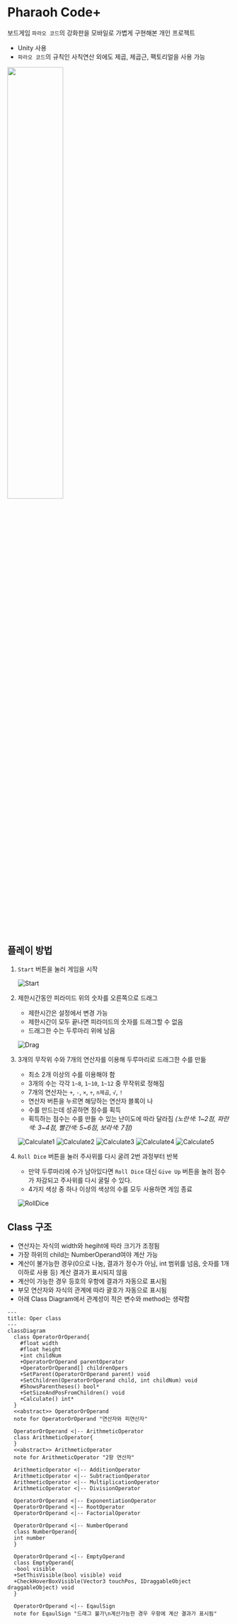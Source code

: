 # Pharaoh Code+

보드게임 `파라오 코드`의 강화판을 모바일로 가볍게 구현해본 개인 프로젝트
- Unity 사용
- `파라오 코드`의 규칙인 사칙연산 외에도 제곱, 제곱근, 팩토리얼을 사용 가능
<img src="https://github.com/dalmuri/PharaohCodePlus/assets/132140216/d08e252f-d12a-46d8-a6cb-ba0c65703fc9" width ="50%" height="50%">

## 플레이 방법
1. `Start` 버튼을 눌러 게임을 시작

   ![Start](https://github.com/dalmuri/PharaohCodePlus/assets/132140216/b4b7b84c-cc19-448c-9a6d-ddb01bd548ea)
2. 제한시간동안 피라미드 위의 숫자를 오른쪽으로 드래그
   - 제한시간은 설정에서 변경 가능
   - 제한시간이 모두 끝나면 피라미드의 숫자를 드래그할 수 없음
   - 드래그한 수는 두루마리 위에 남음
   
   ![Drag](https://github.com/dalmuri/PharaohCodePlus/assets/132140216/ce4b8199-5f7d-4d99-8412-65dc745bc884)
4. 3개의 무작위 수와 7개의 연산자를 이용해 두루마리로 드래그한 수를 만듦
   - 최소 2개 이상의 수를 이용해야 함
   - 3개의 수는 각각 `1~8`, `1~10`, `1~12` 중 무작위로 정해짐
   - 7개의 연산자는 `+`, `-`, `×`, `÷`, `n제곱`, `√`, `!`
   - 연산자 버튼을 누르면 해당하는 연산자 블록이 나
   - 수를 만드는데 성공하면 점수를 획득
   - 획득하는 점수는 수를 만들 수 있는 난이도에 따라 달라짐 *(노란색: 1\~2점, 파란색: 3\~4점, 빨간색: 5\~6점, 보라색: 7점)*
  
   ![Calculate1](https://github.com/dalmuri/PharaohCodePlus/assets/132140216/3fc22d4c-7807-43d7-b5ce-5f181961c61b)
   ![Calculate2](https://github.com/dalmuri/PharaohCodePlus/assets/132140216/62f62ae3-f3c9-4982-a229-c4f2ba863234)
   ![Calculate3](https://github.com/dalmuri/PharaohCodePlus/assets/132140216/41be3cbb-61a7-4269-afca-aeac7a7c5c26)
   ![Calculate4](https://github.com/dalmuri/PharaohCodePlus/assets/132140216/16705d00-65bb-41c2-835a-b2a5e660f0f1)
   ![Calculate5](https://github.com/dalmuri/PharaohCodePlus/assets/132140216/e7552634-17f8-4195-8d9a-b1830e728b3b)
5. `Roll Dice` 버튼을 눌러 주사위를 다시 굴려 2번 과정부터 반복
   - 만약 두루마리에 수가 남아있다면 `Roll Dice` 대신 `Give Up` 버튼을 눌러 점수가 차감되고 주사위를 다시 굴릴 수 있다.
   - 4가지 색상 중 하나 이상의 색상의 수를 모두 사용하면 게임 종료
   
   ![RollDice](https://github.com/dalmuri/PharaohCodePlus/assets/132140216/a0f14447-2d9a-4410-9363-04c3b92c99db)

## Class 구조
- 연산자는 자식의 width와 hegiht에 따라 크기가 조정됨
- 가장 하위의 child는 NumberOperand여야 계산 가능
- 계산이 불가능한 경우(0으로 나눔, 결과가 정수가 아님, int 범위를 넘음, 숫자를 1개 이하로 사용 등) 계산 결과가 표시되지 않음
- 계산이 가능한 경우 등호의 우항에 결과가 자동으로 표시됨
- 부모 연산자와 자식의 관계에 따라 괄호가 자동으로 표시됨
- 아래 Class Diagram에서 관계성이 적은 변수와 method는 생략함
```mermaid
---
title: Oper class
---
classDiagram
  class OperatorOrOperand{
    #float width
    #float height
    +int childNum
    +OperatorOrOperand parentOperator
    +OperatorOrOperand[] childrenOpers
    +SetParent(OperatorOrOperand parent) void
    +SetChildren(OperatorOrOperand child, int childNum) void
    #ShowsParentheses() bool*
    +SetSizeAndPosFromChildren() void
    +Calculate() int*
  }
  <<abstract>> OperatorOrOperand
  note for OperatorOrOperand "연산자와 피연산자"

  OperatorOrOperand <|-- ArithmeticOperator
  class ArithmeticOperator{
  }
  <<abstract>> ArithmeticOperator
  note for ArithmeticOperator "2항 연산자"

  ArithmeticOperator <|-- AdditionOperator
  ArithmeticOperator <|-- SubtractionOperator
  ArithmeticOperator <|-- MultiplicationOperator
  ArithmeticOperator <|-- DivisionOperator

  OperatorOrOperand <|-- ExponentiationOperator
  OperatorOrOperand <|-- RootOperator
  OperatorOrOperand <|-- FactorialOperator

  OperatorOrOperand <|-- NumberOperand
  class NumberOperand{
  int number
  }

  OperatorOrOperand <|-- EmptyOperand
  class EmptyOperand{
  -bool visible
  +SetThisVisible(bool visible) void
  +CheckHoverBoxVisible(Vector3 touchPos, IDraggableObject draggableObject) void
  }

  OperatorOrOperand <|-- EqaulSign
  note for EqaulSign "드래그 불가\n계산가능한 경우 우항에 계산 결과가 표시됨"
```
